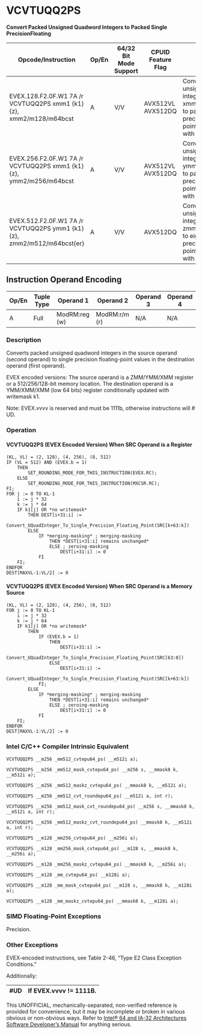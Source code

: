 # VCVTUQQ2PS

**Convert Packed Unsigned Quadword Integers to Packed Single PrecisionFloating**

| Opcode/Instruction                                                     | Op/En | 64/32 Bit Mode Support | CPUID Feature Flag | Description                                                                                                                                              |
| ---------------------------------------------------------------------- | ----- | ---------------------- | ------------------ | -------------------------------------------------------------------------------------------------------------------------------------------------------- |
| EVEX.128.F2.0F.W1 7A /r VCVTUQQ2PS xmm1 {k1}{z}, xmm2/m128/m64bcst     | A     | V/V                    | AVX512VL AVX512DQ  | Convert two packed unsigned quadword integers from xmm2/m128/m64bcst to packed single precision floating-point values in zmm1 with writemask k1.         |
| EVEX.256.F2.0F.W1 7A /r VCVTUQQ2PS xmm1 {k1}{z}, ymm2/m256/m64bcst     | A     | V/V                    | AVX512VL AVX512DQ  | Convert four packed unsigned quadword integers from ymm2/m256/m64bcst to packed single precision floating-point values in xmm1 with writemask k1.        |
| EVEX.512.F2.0F.W1 7A /r VCVTUQQ2PS ymm1 {k1}{z}, zmm2/m512/m64bcst{er} | A     | V/V                    | AVX512DQ           | Convert eight packed unsigned quadword integers from zmm2/m512/m64bcst to eight packed single precision floating-point values in zmm1 with writemask k1. |

## Instruction Operand Encoding

| Op/En | Tuple Type | Operand 1     | Operand 2     | Operand 3 | Operand 4 |
| ----- | ---------- | ------------- | ------------- | --------- | --------- |
| A     | Full       | ModRM:reg (w) | ModRM:r/m (r) | N/A       | N/A       |

### Description

Converts packed unsigned quadword integers in the source operand (second operand) to single precision floating-point values in the destination operand (first operand).

EVEX encoded versions: The source operand is a ZMM/YMM/XMM register or a 512/256/128-bit memory location. The destination operand is a YMM/XMM/XMM (low 64 bits) register conditionally updated with writemask k1.

Note: EVEX.vvvv is reserved and must be 1111b, otherwise instructions will #​​​UD.

### Operation

#### VCVTUQQ2PS (EVEX Encoded Version) When SRC Operand is a Register

```
(KL, VL) = (2, 128), (4, 256), (8, 512)
IF (VL = 512) AND (EVEX.b = 1)
    THEN
        SET_ROUNDING_MODE_FOR_THIS_INSTRUCTION(EVEX.RC);
    ELSE
        SET_ROUNDING_MODE_FOR_THIS_INSTRUCTION(MXCSR.RC);
FI;
FOR j := 0 TO KL-1
    i := j * 32
    k := j * 64
    IF k1[j] OR *no writemask*
        THEN DEST[i+31:i] :=
            Convert_UQuadInteger_To_Single_Precision_Floating_Point(SRC[k+63:k])
        ELSE
            IF *merging-masking* ; merging-masking
                THEN *DEST[i+31:i] remains unchanged*
                ELSE ; zeroing-masking
                    DEST[i+31:i] := 0
            FI
    FI;
ENDFOR
DEST[MAXVL-1:VL/2] := 0

```

#### VCVTUQQ2PS (EVEX Encoded Version) When SRC Operand is a Memory Source

```
(KL, VL) = (2, 128), (4, 256), (8, 512)
FOR j := 0 TO KL-1
    i := j * 32
    k := j * 64
    IF k1[j] OR *no writemask*
        THEN
            IF (EVEX.b = 1)
                THEN
                    DEST[i+31:i] :=
            Convert_UQuadInteger_To_Single_Precision_Floating_Point(SRC[63:0])
                ELSE
                    DEST[i+31:i] :=
            Convert_UQuadInteger_To_Single_Precision_Floating_Point(SRC[k+63:k])
            FI;
        ELSE
            IF *merging-masking* ; merging-masking
                THEN *DEST[i+31:i] remains unchanged*
                ELSE ; zeroing-masking
                    DEST[i+31:i] := 0
            FI
    FI;
ENDFOR
DEST[MAXVL-1:VL/2] := 0

```

### Intel C/C++ Compiler Intrinsic Equivalent

```
VCVTUQQ2PS __m256 _mm512_cvtepu64_ps( __m512i a);

```

```
VCVTUQQ2PS __m256 _mm512_mask_cvtepu64_ps( __m256 s, __mmask8 k, __m512i a);

```

```
VCVTUQQ2PS __m256 _mm512_maskz_cvtepu64_ps( __mmask8 k, __m512i a);

```

```
VCVTUQQ2PS __m256 _mm512_cvt_roundepu64_ps( __m512i a, int r);

```

```
VCVTUQQ2PS __m256 _mm512_mask_cvt_roundepu64_ps( __m256 s, __mmask8 k, __m512i a, int r);

```

```
VCVTUQQ2PS __m256 _mm512_maskz_cvt_roundepu64_ps( __mmask8 k, __m512i a, int r);

```

```
VCVTUQQ2PS __m128 _mm256_cvtepu64_ps( __m256i a);

```

```
VCVTUQQ2PS __m128 _mm256_mask_cvtepu64_ps( __m128 s, __mmask8 k, __m256i a);

```

```
VCVTUQQ2PS __m128 _mm256_maskz_cvtepu64_ps( __mmask8 k, __m256i a);

```

```
VCVTUQQ2PS __m128 _mm_cvtepu64_ps( __m128i a);

```

```
VCVTUQQ2PS __m128 _mm_mask_cvtepu64_ps( __m128 s, __mmask8 k, __m128i a);

```

```
VCVTUQQ2PS __m128 _mm_maskz_cvtepu64_ps( __mmask8 k, __m128i a);

```

### SIMD Floating-Point Exceptions

Precision.

### Other Exceptions

EVEX-encoded instructions, see Table 2-46, “Type E2 Class Exception Conditions.”

Additionally:

| #​​​UD | If EVEX.vvvv != 1111B. |
| ------ | ---------------------- |

This UNOFFICIAL, mechanically-separated, non-verified reference is provided for convenience, but it may be
incomplete or broken in various obvious or non-obvious
ways. Refer to [Intel® 64 and IA-32 Architectures Software Developer’s Manual](https://software.intel.com/en-us/download/intel-64-and-ia-32-architectures-sdm-combined-volumes-1-2a-2b-2c-2d-3a-3b-3c-3d-and-4) for anything serious.

